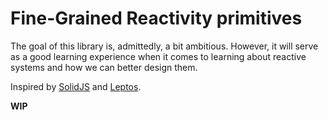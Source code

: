 # Fine-Grained Reactivity primitives

The goal of this library is, admittedly, a bit ambitious. However, it will serve as a good learning experience when it comes to learning about reactive systems and how we can better design them.

Inspired by [SolidJS](https://github.com/solidjs/solid) and [Leptos](https://github.com/gbj/leptos).

**WIP**
